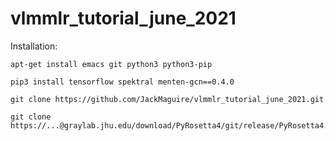 # vlmmlr_tutorial_june_2021

Installation:

```
apt-get install emacs git python3 python3-pip

pip3 install tensorflow spektral menten-gcn==0.4.0

git clone https://github.com/JackMaguire/vlmmlr_tutorial_june_2021.git

git clone https://...@graylab.jhu.edu/download/PyRosetta4/git/release/PyRosetta4.MinSizeRel.python38.linux.release.git/
```
